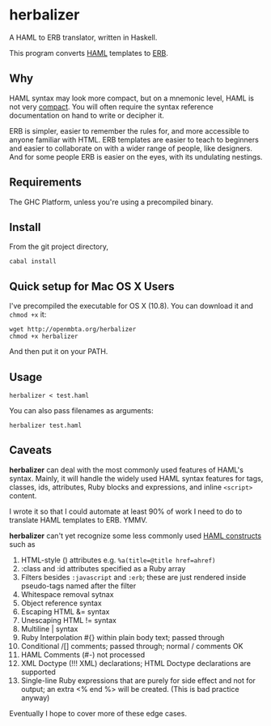 # herbalizer

A HAML to ERB translator, written in Haskell.

This program converts [HAML](http://haml.info/) templates to [ERB](http://www.stuartellis.eu/articles/erb/).

## Why

HAML syntax may look more compact, but on a mnemonic level, HAML is
not very [compact](http://www.faqs.org/docs/artu/ch04s02.html). You will often require 
the syntax reference documentation on hand to write or decipher it.

ERB is simpler, easier to remember the rules for, and more accessible to anyone
familiar with HTML.  ERB templates are easier to teach to beginners and easier
to collaborate on with a wider range of people, like designers. And for some people ERB is 
easier on the eyes, with its undulating nestings.

## Requirements

The GHC Platform, unless you're using a precompiled binary.

## Install

From the git project directory,

    cabal install 

## Quick setup for Mac OS X Users

I've precompiled the executable for OS X (10.8). You can download it and `chmod +x` it:

    wget http://openmbta.org/herbalizer
    chmod +x herbalizer

And then put it on your PATH.

## Usage

    herbalizer < test.haml 

You can also pass filenames as arguments:

    herbalizer test.haml

## Caveats

**herbalizer** can deal with the most commonly used features of HAML's
syntax.  Mainly, it will handle the widely used HAML syntax features for tags,
classes, ids, attributes, Ruby blocks and expressions, and inline `<script>`
content.

I wrote it so that I could automate at least 90% of work I need to do to
translate HAML templates to ERB. YMMV.

**herbalizer** can't yet recognize some less commonly used [HAML
constructs](http://haml.info/docs/yardoc/file.REFERENCE.html) such
as 

1. HTML-style () attributes e.g. `%a(title=@title href=ahref)`
1. :class and :id attributes specified as a Ruby array
1. Filters besides `:javascript` and `:erb`; these are just rendered inside pseudo-tags named after the filter
1. Whitespace removal sytnax
1. Object reference syntax
1. Escaping HTML &= syntax
1. Unescaping HTML != syntax
1. Multiline | syntax
1. Ruby Interpolation #{} within plain body text; passed through
1. Conditional /[] comments; passed through; normal / comments OK
1. HAML Comments (#-) not processed
1. XML Doctype (!!! XML) declarations; HTML Doctype declarations are supported
1. Single-line Ruby expressions that are purely for side effect and not for output; an extra <% end %> will be created. (This is bad practice anyway)

Eventually I hope to cover more of these edge cases. 


